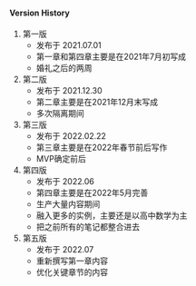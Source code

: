 #### Version History

1. 第一版
    - 发布于 2021.07.01 
    - 第一章和第四章主要是在2021年7月初写成
    - 婚礼之后的两周
1. 第二版
    - 发布于 2021.12.30
    - 第二章主要是在2021年12月末写成
    - 多次隔离期间
1. 第三版
    - 发布于 2022.02.22
    - 第三章主要是在2022年春节前后写作
    - MVP确定前后
1. 第四版
    - 发布于 2022.06
    - 第四章主要是在2022年5月完善
    - 生产大量内容期间
    - 融入更多的实例，主要还是以高中数学为主
    - 把之前所有的笔记都整合进去
1. 第五版
    - 发布于 2022.07
    - 重新撰写第一章内容
    - 优化关键章节的内容